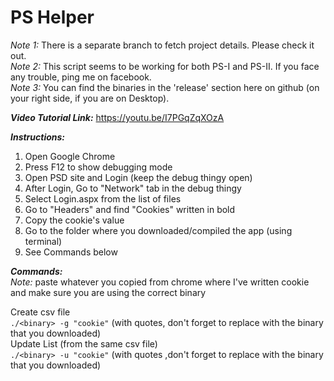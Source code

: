 # PS Helper  
_Note 1:_ There is a separate branch to fetch project details. Please check it out.  
_Note 2:_ This script seems to be working for both PS-I and PS-II. If you face any trouble, ping me on facebook.  
_Note 3:_ You can find the binaries in the 'release' section here on github (on your right side, if you are on Desktop).  

**_Video Tutorial Link:_** https://youtu.be/I7PGqZqXOzA  

**_Instructions:_**
1. Open Google Chrome
2. Press F12 to show debugging mode
3. Open PSD site and Login (keep the debug thingy open)
4. After Login, Go to "Network" tab in the debug thingy
5. Select Login.aspx from the list of files
6. Go to "Headers" and find "Cookies" written in bold
7. Copy the cookie's value
8. Go to the folder where you downloaded/compiled the app (using terminal)
9. See Commands below

**_Commands:_**  
_Note:_ paste whatever you copied from chrome where I've written cookie and make sure you are using the correct binary  

Create csv file  
`./<binary> -g "cookie"` (with quotes, don't forget to replace <binary> with the binary that you downloaded)  
Update List (from the same csv file)  
`./<binary> -u "cookie"` (with quotes ,don't forget to replace <binary> with the binary that you downloaded)
 
